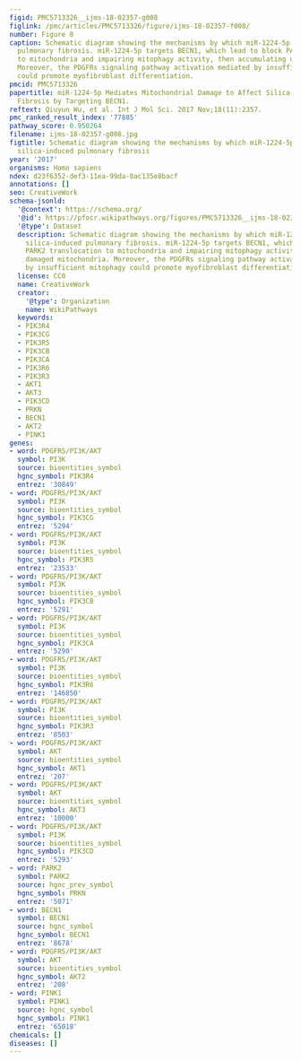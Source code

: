 ```yaml
---
figid: PMC5713326__ijms-18-02357-g008
figlink: /pmc/articles/PMC5713326/figure/ijms-18-02357-f008/
number: Figure 8
caption: Schematic diagram showing the mechanisms by which miR-1224-5p regulates silica-induced
  pulmonary fibrosis. miR-1224-5p targets BECN1, which lead to block PARK2 translocation
  to mitochondria and impairing mitophagy activity, then accumulating damaged mitochondria.
  Moreover, the PDGFRs signaling pathway activation mediated by insufficient mitophagy
  could promote myofibroblast differentiation.
pmcid: PMC5713326
papertitle: miR-1224-5p Mediates Mitochondrial Damage to Affect Silica-Induced Pulmonary
  Fibrosis by Targeting BECN1.
reftext: Qiuyun Wu, et al. Int J Mol Sci. 2017 Nov;18(11):2357.
pmc_ranked_result_index: '77885'
pathway_score: 0.950264
filename: ijms-18-02357-g008.jpg
figtitle: Schematic diagram showing the mechanisms by which miR-1224-5p regulates
  silica-induced pulmonary fibrosis
year: '2017'
organisms: Homo sapiens
ndex: d23f6352-def3-11ea-99da-0ac135e8bacf
annotations: []
seo: CreativeWork
schema-jsonld:
  '@context': https://schema.org/
  '@id': https://pfocr.wikipathways.org/figures/PMC5713326__ijms-18-02357-g008.html
  '@type': Dataset
  description: Schematic diagram showing the mechanisms by which miR-1224-5p regulates
    silica-induced pulmonary fibrosis. miR-1224-5p targets BECN1, which lead to block
    PARK2 translocation to mitochondria and impairing mitophagy activity, then accumulating
    damaged mitochondria. Moreover, the PDGFRs signaling pathway activation mediated
    by insufficient mitophagy could promote myofibroblast differentiation.
  license: CC0
  name: CreativeWork
  creator:
    '@type': Organization
    name: WikiPathways
  keywords:
  - PIK3R4
  - PIK3CG
  - PIK3R5
  - PIK3CB
  - PIK3CA
  - PIK3R6
  - PIK3R3
  - AKT1
  - AKT3
  - PIK3CD
  - PRKN
  - BECN1
  - AKT2
  - PINK1
genes:
- word: PDGFRS/PI3K/AKT
  symbol: PI3K
  source: bioentities_symbol
  hgnc_symbol: PIK3R4
  entrez: '30849'
- word: PDGFRS/PI3K/AKT
  symbol: PI3K
  source: bioentities_symbol
  hgnc_symbol: PIK3CG
  entrez: '5294'
- word: PDGFRS/PI3K/AKT
  symbol: PI3K
  source: bioentities_symbol
  hgnc_symbol: PIK3R5
  entrez: '23533'
- word: PDGFRS/PI3K/AKT
  symbol: PI3K
  source: bioentities_symbol
  hgnc_symbol: PIK3CB
  entrez: '5291'
- word: PDGFRS/PI3K/AKT
  symbol: PI3K
  source: bioentities_symbol
  hgnc_symbol: PIK3CA
  entrez: '5290'
- word: PDGFRS/PI3K/AKT
  symbol: PI3K
  source: bioentities_symbol
  hgnc_symbol: PIK3R6
  entrez: '146850'
- word: PDGFRS/PI3K/AKT
  symbol: PI3K
  source: bioentities_symbol
  hgnc_symbol: PIK3R3
  entrez: '8503'
- word: PDGFRS/PI3K/AKT
  symbol: AKT
  source: bioentities_symbol
  hgnc_symbol: AKT1
  entrez: '207'
- word: PDGFRS/PI3K/AKT
  symbol: AKT
  source: bioentities_symbol
  hgnc_symbol: AKT3
  entrez: '10000'
- word: PDGFRS/PI3K/AKT
  symbol: PI3K
  source: bioentities_symbol
  hgnc_symbol: PIK3CD
  entrez: '5293'
- word: PARK2
  symbol: PARK2
  source: hgnc_prev_symbol
  hgnc_symbol: PRKN
  entrez: '5071'
- word: BECN1
  symbol: BECN1
  source: hgnc_symbol
  hgnc_symbol: BECN1
  entrez: '8678'
- word: PDGFRS/PI3K/AKT
  symbol: AKT
  source: bioentities_symbol
  hgnc_symbol: AKT2
  entrez: '208'
- word: PINK1
  symbol: PINK1
  source: hgnc_symbol
  hgnc_symbol: PINK1
  entrez: '65018'
chemicals: []
diseases: []
---
```

